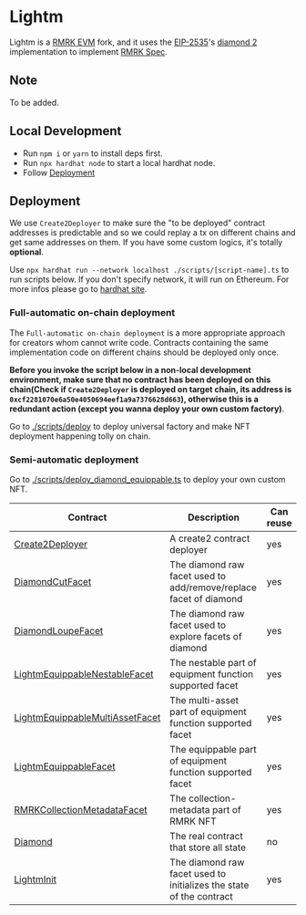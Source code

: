 # Lightm

Lightm is a [RMRK EVM](https://github.com/rmrk-team/evm) fork, and it uses the [EIP-2535](https://eips.ethereum.org/EIPS/eip-2535)'s [diamond 2](https://github.com/mudgen/diamond-2-hardhat) implementation to implement [RMRK Spec](https://github.com/rmrk-team/rmrk-spec/tree/master/standards/abstract).

## Note
To be added.

## Local Development
- Run `npm i` or `yarn` to install deps first.
- Run `npx hardhat node` to start a local hardhat node.
- Follow [Deployment](#deployment)

## Deployment

We use `Create2Deployer` to make sure the "to be deployed" contract addresses is predictable and so we could replay a tx on different chains and get same addresses on them. If you have some custom logics, it's totally **optional**.

Use `npx hardhat run --network localhost ./scripts/[script-name].ts` to run scripts below. If you don't specify network, it will run on Ethereum. For more infos please go to [hardhat site](https://hardhat.org/hardhat-runner/docs/getting-started).

### Full-automatic on-chain deployment

The `Full-automatic on-chain deployment` is a more appropriate approach for creators whom cannot write code. Contracts containing the same implementation code on different chains should be deployed only once. 

**Before you invoke the script below in a non-local development environment, make sure that no contract has been deployed on this chain(Check if `Create2Deployer` is deployed on target chain, its address is `0xcf2281070e6a50e4050694eef1a9a7376628d663`), otherwise this is a redundant action (except you wanna deploy your own custom factory)**.

Go to [./scripts/deploy](./scripts/deploy_universal_factory.ts) to deploy universal factory and make NFT deployment happening tolly on chain.

### Semi-automatic deployment

Go to [./scripts/deploy_diamond_equippable.ts](./scripts/deploy_diamond_equippable.ts) to deploy your own custom NFT.

| Contract                                                                                | Description                                                         | Can reuse |
| --------------------------------------------------------------------------------------- | ------------------------------------------------------------------- | --------- |
| [Create2Deployer](./contracts/RMRK/Create2Deployer.sol)                                 | A create2 contract deployer                                         | yes       |
| [DiamondCutFacet](./contracts/RMRK/DiamondCutFacet.sol)                                 | The diamond raw facet used to add/remove/replace facet of diamond   | yes       |
| [DiamondLoupeFacet](./contracts/RMRK/DiamondLoupeFacet.sol)                             | The diamond raw facet used to explore facets of diamond             | yes       |
| [LightmEquippableNestableFacet](./contracts/RMRK/LightmEquippableNestableFacet.sol)     | The nestable part of equipment function supported facet             | yes       |
| [LightmEquippableMultiAssetFacet](./contracts/RMRK/LightmEquippableMultiAssetFacet.sol) | The multi-asset part of equipment function supported facet          | yes       |
| [LightmEquippableFacet](./contracts/RMRK/LightmEquippableFacet.sol)                     | The equippable part of equipment function supported facet           | yes       |
| [RMRKCollectionMetadataFacet](./contracts/RMRK/RMRKCollectionMetadataFacet.sol)         | The collection-metadata part of RMRK NFT                            | yes       |
| [Diamond](./contracts/RMRK/Diamond.sol)                                                 | The real contract that store all state                              | no        |
| [LightmInit](./contracts/RMRK/LightmInit.sol)                                           | The diamond raw facet used to initializes the state of the contract | yes       |
